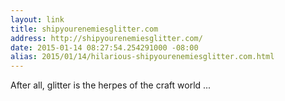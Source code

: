 ```yaml
---
layout: link
title: shipyourenemiesglitter.com
address: http://shipyourenemiesglitter.com/
date: 2015-01-14 08:27:54.254291000 -08:00
alias: 2015/01/14/hilarious-shipyourenemiesglitter.com.html
---
```


After all, glitter is the herpes of the craft world ...
